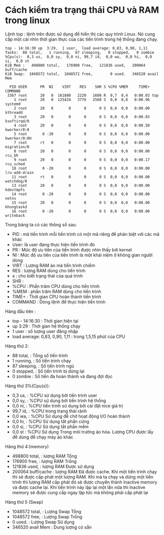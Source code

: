 #  Cách kiểm tra trạng thái CPU và RAM trong linux
Lệnh top : lệnh trên được sử dụng để hiển thị các quy trình Linux. Nó cung cấp một cái nhìn thời gian thực của các tiến trình trong hệ thống đang chạy. 


```
top - 14:16:30 up  3:29,  1 user,  load average: 0,83, 0,90, 1,11
Tasks:  88 total,   1 running,  87 sleeping,   0 stopped,   0 zombie
%Cpu(s):  0,3 us,  0,0 sy,  0,0 ni, 99,7 id,  0,0 wa,  0,0 hi,  0,0 si,  0,0 st
KiB Mem :   498800 total,   176900 free,   121836 used,   200064 buff/cache
KiB Swap:  1048572 total,  1048572 free,        0 used.   346520 avail Mem 

  PID USER      PR  NI    VIRT    RES    SHR S %CPU %MEM     TIME+ COMMAND                 
 3367 root      20   0  161880   2220   1608 R  0,7  0,4   0:00.03 top                     
    1 root      20   0  125424   3776   2568 S  0,0  0,8   0:00.96 systemd                 
    2 root      20   0       0      0      0 S  0,0  0,0   0:00.00 kthreadd                
    3 root      20   0       0      0      0 S  0,0  0,0   0:00.03 ksoftirqd/0             
    4 root      20   0       0      0      0 S  0,0  0,0   0:00.50 kworker/0:0             
    5 root       0 -20       0      0      0 S  0,0  0,0   0:00.00 kworker/0:0H            
    7 root      rt   0       0      0      0 S  0,0  0,0   0:00.00 migration/0             
    8 root      20   0       0      0      0 S  0,0  0,0   0:00.00 rcu_bh                  
    9 root      20   0       0      0      0 S  0,0  0,0   0:00.17 rcu_sched               
   10 root       0 -20       0      0      0 S  0,0  0,0   0:00.00 lru-add-drain           
   11 root      rt   0       0      0      0 S  0,0  0,0   0:00.00 watchdog/0              
   13 root      20   0       0      0      0 S  0,0  0,0   0:00.00 kdevtmpfs               
   14 root       0 -20       0      0      0 S  0,0  0,0   0:00.00 netns                   
   15 root      20   0       0      0      0 S  0,0  0,0   0:00.00 khungtaskd              
   16 root       0 -20       0      0      0 S  0,0  0,0   0:00.00 writeback 
```

Trong bảng ta có các thông số sau: 
- PID : mã tiến trình mỗi tiến trình có một mã riêng để phân biệt với các mã khác
- User: là user đang thực hiện tiến trình đó
- PR : Mức độ ưu tiên của tiến trình được nhìn thấy bởi kernel
- NI :  Mức độ ưu tiên của tiến trình là một khái niệm ở không gian người dùng
- VIRT : Lượng RAM ảo mà tiến trình chiếm 
- RES : lượng RAM dùng cho tiến trình 
- s : cho biết trạng thái của quá trình
- SHR : 
- %CPU : Phần trăm CPU dùng cho tiến trình
- %MEM : phần trăm RAM dùng cho tiến trình
- TIME+ : Thời gian CPU hoàn thành tiến trình 
- COMMAND : Dòng lệnh để thực hiện tiến trình 

Hàng đầu tiên :
- top - 14:16:30 : Thời gian hiện tại 
-  up  3:29 : Thời gian hệ thống chạy 
-   1 user : số lượng user đăng nhập 
- load average: 0,83, 0,90, 1,11 : trong 1,5,15 phút của CPU 

Hàng thứ 2:
- 88 total,   : Tổng số tiến trình 
- 1 running,          : Số tiền trình chạy 
- 87 sleeping,        :  Số tiến  trình ngủ 
- 0 stopped,          : Số tiến trình bị dừng lại 
- 0 zombie            : Số tiến đa hoàn thành và đang đợi đọc 

Hàng thứ 3%(Cpu(s)):  
- 0,3 us,  : %CPU sử dụng bởi tiến trình user 
- 0,0 sy,  : %CPU sử dụng bởi tiến trình hệ thống
- 0,0 ni,  : %CPU tiến trình sử dụng bởi cài đặt nice giá trị 
- 99,7 id, : %CPU trong trạng thái rảnh 
- 0,0 wa,  : %CPU Sử dụng để chờ hoạt động I/O hoàn thành 
- 0,0 hi,  : %CPU Sử dụng tắt phần cứng 
- 0,0 si,  : %CPU Sử dụng tắt phần mềm 
- 0,0 st   : %CPU Sử dụng  Trong môi trường ảo hóa. Lượng CPU được lấy để dùng để chạy máy ảo khác 

Hàng thứ 4:(memory)
- 498800 total,    : lượng RAM  Tổng
- 176900 free,     : lượng RAM  Trống
- 121836 used,     : lượng RAM  Được sử dụng 
- 200064 buff/cache : lượng RAM  Đã được cache. Khi một tiến trình chạy thì sẽ được cấp phát một lượng RAM. Khi mà ta chạy và dừng một tiến trình thì lượng RAM cấp phát đó sẽ được chuyển thành Inactive memory và được cache lại. Khi tiến trình này lặp lại một lần nữa thì Inactive memory sẽ được cung cấp ngay lập tức mà không phải cấp phát lại

Hàng thứ 5 (Swap)
- 1048572 total,   : Lượng Swap Tổng   
- 1048572 free,    : Lượng Swap Trống    
- 0 used.          : Lượng Swap Sử dụng 
- 346520 avail Mem : Dung lượng có sẵn 
